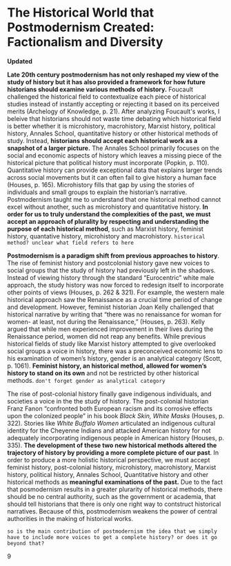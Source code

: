 # The Historical World that Postmodernism Created: Factionalism and Diversity
**Updated**

**Late 20th century postmodernism has not only reshaped my view of the study of history but it has also provided a framework for how future historians should examine various methods of history.** Foucault challenged the historical field to contextualize each piece of historical studies instead of instantly accepting or rejecting it based on its perceived merits (Archelogy of Knowledge, p. 21). After analyzing Foucault's works, I beleive that historians should not waste time debating which historical field is better whether it is microhistory, macrohistory, Marxist history, political history, Annales School, quantitative history or other historical methods of study. Instead, **historians should accept each historical work as a snapshot of a larger picture.** The Annales School primarily focuses on the social and economic aspects of history which leaves a missing piece of the historical picture that political history must incorporate (Popkin, p. 110). Quantitative history can provide exceptional data that explains larger trends across social movements but it can often fail to give history a human face (Houses, p. 165). Microhistory fills that gap by using the stories of individuals and small groups to explain the historian’s narrative. Postmodernism taught me to understand that one historical method cannot excel without another, such as microhistory and quantitative history. **In order for us to truly understand the complexities of the past, we must accept an approach of plurality by respecting and understanding the purpose of each historical method**, such as Marxist history, feminist history, quantative history, microhistory and macrohistory. `historical method? unclear what field refers to here`
	
**Postmodernism is a paradigm shift from previous approaches to history**. The rise of feminist history and postcolonial history gave new voices to social groups that the study of history had previously left in the shadows. Instead of viewing history through the standard “Eurocentric” white male approach, the study history was now forced to redesign itself to incorporate other points of views (Houses, p. 262 & 321). For example, the western male historical approach saw the Renaissance as a crucial time period of change and development. However, feminist historian Joan Kelly challenged that historical narrative by writing that “there was no renaissance for woman for women- at least, not during the Renaissance,” (Houses, p. 263). Kelly argued that while men experienced improvement in their lives during the Renaissance period, women did not reap any benefits. While previous historical fields of study like Marxist history attempted to give overlooked social groups a voice in history, there was a preconceived economic lens to his examination of women’s history, gender is an analytical category (Scott, p. 1061). **Feminist history, an historical method, allowed for women’s history to stand on its own** and not be restricted by other historical methods. `don't forget gender as analytical category`
	
The rise of post-colonial history finally gave indigenous individuals, and societies a voice in the the study of history. The post-colonial historian Franz Fanon “confronted both European racism and its corrosive effects upon the colonized people” in his book *Black Skin, White Masks* (Houses, p. 322). Stories like *White Buffalo Women* articulated an indigenous cultural identity for the Cheyenne Indians and attacked American history for not adequately incorporating indigenous people in American history (Houses, p. 335). **The development of these two new historical methods altered the trajectory of history by providing a more complete picture of our past**. In order to produce a more holistic historical perspective, we must accept feminist history, post-colonial history, microhistory, macrohistory, Marxist history, political history, Annales School, Quantitative history and other historical methods as **meaningful examinations of the past.** Due to the fact that posmodernism results in a greater plurarity of historical methods, there should be no central authority, such as the government or academia, that should tell historians that there is only one right way to contstruct historical narratives. Because of this, postmodernism weakens the power of central authorities in the making of historical works.


`so is the main contribution of postmodernism the idea that we simply have to include more voices to get a complete history? or does it go beyond that?`

9
